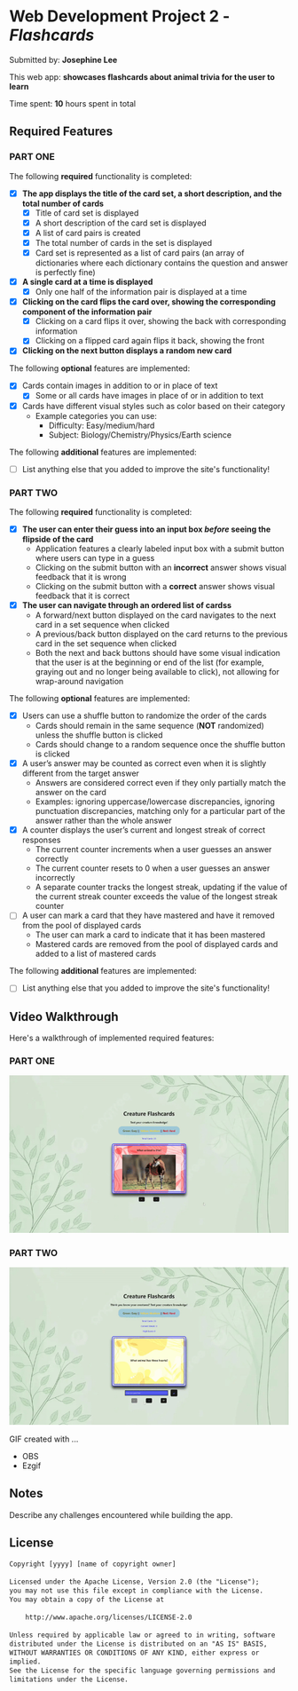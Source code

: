 # Web Development Project 2 - *Flashcards*

Submitted by: **Josephine Lee**

This web app: **showcases flashcards about animal trivia for the user to learn**

Time spent: **10** hours spent in total

## Required Features
### PART ONE

The following **required** functionality is completed:

- [X] **The app displays the title of the card set, a short description, and the total number of cards**
  - [X] Title of card set is displayed 
  - [X] A short description of the card set is displayed 
  - [X] A list of card pairs is created
  - [X] The total number of cards in the set is displayed 
  - [X] Card set is represented as a list of card pairs (an array of dictionaries where each dictionary contains the question and answer is perfectly fine)
- [X] **A single card at a time is displayed**
  - [X] Only one half of the information pair is displayed at a time
- [X] **Clicking on the card flips the card over, showing the corresponding component of the information pair**
  - [X] Clicking on a card flips it over, showing the back with corresponding information 
  - [X] Clicking on a flipped card again flips it back, showing the front
- [X] **Clicking on the next button displays a random new card**

The following **optional** features are implemented:

- [X] Cards contain images in addition to or in place of text
  - [X] Some or all cards have images in place of or in addition to text
- [X] Cards have different visual styles such as color based on their category
  - Example categories you can use:
    - Difficulty: Easy/medium/hard
    - Subject: Biology/Chemistry/Physics/Earth science

The following **additional** features are implemented:

* [ ] List anything else that you added to improve the site's functionality!


### PART TWO

The following **required** functionality is completed:

- [X] **The user can enter their guess into an input box *before* seeing the flipside of the card**
  - Application features a clearly labeled input box with a submit button where users can type in a guess
  - Clicking on the submit button with an **incorrect** answer shows visual feedback that it is wrong 
  -  Clicking on the submit button with a **correct** answer shows visual feedback that it is correct
- [X] **The user can navigate through an ordered list of cardss**
  - A forward/next button displayed on the card navigates to the next card in a set sequence when clicked
  - A previous/back button displayed on the card returns to the previous card in the set sequence when clicked
  - Both the next and back buttons should have some visual indication that the user is at the beginning or end of the list (for example, graying out and no longer being available to click), not allowing for wrap-around navigation

The following **optional** features are implemented:


- [X] Users can use a shuffle button to randomize the order of the cards
  - Cards should remain in the same sequence (**NOT** randomized) unless the shuffle button is clicked 
  - Cards should change to a random sequence once the shuffle button is clicked
- [X] A user’s answer may be counted as correct even when it is slightly different from the target answer
  - Answers are considered correct even if they only partially match the answer on the card 
  - Examples: ignoring uppercase/lowercase discrepancies, ignoring punctuation discrepancies, matching only for a particular part of the answer rather than the whole answer
- [X] A counter displays the user’s current and longest streak of correct responses
  - The current counter increments when a user guesses an answer correctly
  - The current counter resets to 0 when a user guesses an answer incorrectly
  - A separate counter tracks the longest streak, updating if the value of the current streak counter exceeds the value of the longest streak counter 
- [ ] A user can mark a card that they have mastered and have it removed from the pool of displayed cards
  - The user can mark a card to indicate that it has been mastered
  - Mastered cards are removed from the pool of displayed cards and added to a list of mastered cards


The following **additional** features are implemented:

* [ ] List anything else that you added to improve the site's functionality!

## Video Walkthrough

Here's a walkthrough of implemented required features:

<!-- <img src='http://i.imgur.com/link/to/your/gif/file.gif' title='Video Walkthrough' width='' alt='Video Walkthrough' /> -->
### PART ONE
![demo](demo.gif)


### PART TWO
![demo](demo_pt2.gif)

<!-- Replace this with whatever GIF tool you used! -->
GIF created with ...  
<!-- Recommended tools:
[Kap](https://getkap.co/) for macOS
[ScreenToGif](https://www.screentogif.com/) for Windows
[peek](https://github.com/phw/peek) for Linux. -->
* OBS
* Ezgif

## Notes

Describe any challenges encountered while building the app.

## License

    Copyright [yyyy] [name of copyright owner]

    Licensed under the Apache License, Version 2.0 (the "License");
    you may not use this file except in compliance with the License.
    You may obtain a copy of the License at

        http://www.apache.org/licenses/LICENSE-2.0

    Unless required by applicable law or agreed to in writing, software
    distributed under the License is distributed on an "AS IS" BASIS,
    WITHOUT WARRANTIES OR CONDITIONS OF ANY KIND, either express or implied.
    See the License for the specific language governing permissions and
    limitations under the License.
